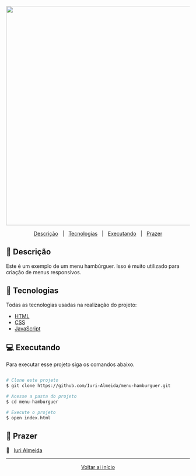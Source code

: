 <div align = "center" id = "top">

<img width="600" src="https://user-images.githubusercontent.com/60857927/113499969-cf8b3200-94f0-11eb-865f-cb6d7cb15ff7.gif">

</div>

<div align = "center">

<p>

<a href="#descricao">Descrição</a> &#xa0; | &#xa0;
<a href="#tecnologias">Tecnologias</a> &#xa0; | &#xa0;
<a href="#executando">Executando</a> &#xa0; | &#xa0;
<a href="#prazer">Prazer</a>

</p>

</div>

<div id = "descricao">

## :pushpin: Descrição

<p>

Este é um exemplo de um menu hambúrguer. Isso é muito utilizado para criação de menus responsivos.

</p>

</div>

<div id = "tecnologias">

## :rocket: Tecnologias

Todas as tecnologias usadas na realização do projeto:

- [HTML][html]
- [CSS][css]
- [JavaScript][js]

</div>

<div id = "executando">

## :computer: Executando

Para executar esse projeto siga os comandos abaixo.

```bash

# Clone este projeto
$ git clone https://github.com/Iuri-Almeida/menu-hamburguer.git

# Acesse a pasta do projeto
$ cd menu-hamburguer

# Execute o projeto
$ open index.html
```

</div>

<div id = "prazer">

## 🤝 Prazer

:man: &#xa0; [Iuri Almeida][linkedin]

</div>

<hr>

<div align = "center">

<a href = "#top">Voltar ai início</a>

</div>

<!-- Links -->
[html]: https://developer.mozilla.org/pt-BR/docs/Web/HTML
[css]: https://developer.mozilla.org/pt-BR/docs/Web/CSS
[js]: https://developer.mozilla.org/pt-BR/docs/Web/JavaScript
[linkedin]: https://www.linkedin.com/in/iurilopesalmeida/
